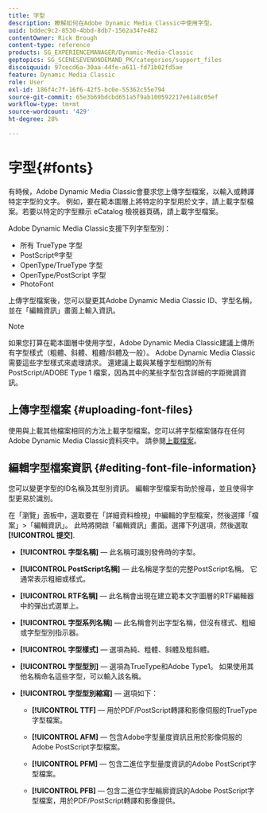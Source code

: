 ```yaml
---
title: 字型
description: 瞭解如何在Adobe Dynamic Media Classic中使用字型。
uuid: bddec9c2-8530-4bbd-8db7-1562a347e482
contentOwner: Rick Brough
content-type: reference
products: SG_EXPERIENCEMANAGER/Dynamic-Media-Classic
geptopics: SG_SCENESEVENONDEMAND_PK/categories/support_files
discoiquuid: 97cecd6a-30aa-44fe-a611-fd71b02fd5ae
feature: Dynamic Media Classic
role: User
exl-id: 186f4c7f-16f6-42f5-bc0e-55362c55e794
source-git-commit: 65e3b69bdcbd651a5f9ab100592217e61a8c05ef
workflow-type: tm+mt
source-wordcount: '429'
ht-degree: 28%

---
```


# 字型{#fonts}

有時候，Adobe Dynamic Media Classic會要求您上傳字型檔案，以輸入或轉譯特定字型的文字。 例如，要在範本圖層上將特定的字型用於文字，請上載字型檔案。若要以特定的字型顯示 eCatalog 檢視器頁碼，請上載字型檔案。

Adobe Dynamic Media Classic支援下列字型型別：

* 所有 TrueType 字型
* PostScript®字型
* OpenType/TrueType 字型
* OpenType/PostScript 字型
* PhotoFont

上傳字型檔案後，您可以變更其Adobe Dynamic Media Classic ID、字型名稱，並在「編輯資訊」畫面上輸入資訊。

>[!NOTE]
>
>如果您打算在範本圖層中使用字型，Adobe Dynamic Media Classic建議上傳所有字型樣式（粗體、斜體、粗體/斜體及一般）。 Adobe Dynamic Media Classic需要這些字型樣式來處理請求。 還建議上載與某種字型相關的所有 PostScript/ADOBE Type 1 檔案，因為其中的某些字型包含詳細的字距微調資訊。

## 上傳字型檔案 {#uploading-font-files}

使用與上載其他檔案相同的方法上載字型檔案。您可以將字型檔案儲存在任何Adobe Dynamic Media Classic資料夾中。 請參閱[上載檔案](uploading-files.md#uploading_your_files)。

## 編輯字型檔案資訊 {#editing-font-file-information}

您可以變更字型的ID名稱及其型別資訊。 編輯字型檔案有助於搜尋，並且使得字型更易於識別。

在「瀏覽」面板中，選取要在「詳細資料檢視」中編輯的字型檔案，然後選擇「檔案」>「編輯資訊」。 此時將開啟「編輯資訊」畫面。選擇下列選項，然後選取 **[!UICONTROL 提交]**.

* **[!UICONTROL 字型名稱]**  — 此名稱可識別發佈時的字型。

* **[!UICONTROL PostScript名稱]**  — 此名稱是字型的完整PostScript名稱。 它通常表示粗細或樣式。

* **[!UICONTROL RTF名稱]**  — 此名稱會出現在建立範本文字圖層的RTF編輯器中的彈出式選單上。

* **[!UICONTROL 字型系列名稱]**  — 此名稱會列出字型名稱，但沒有樣式、粗細或字型型別指示器。

* **[!UICONTROL 字型樣式]**  — 選項為純、粗體、斜體及粗斜體。

* **[!UICONTROL 字型型別]**  — 選項為TrueType和Adobe Type1。 如果使用其他名稱命名這些字型，可以輸入該名稱。

* **[!UICONTROL 字型型別縮寫]**  — 選項如下：

   * **[!UICONTROL TTF]**  — 用於PDF/PostScript轉譯和影像伺服的TrueType字型檔案。

   * **[!UICONTROL AFM]**  — 包含Adobe字型量度資訊且用於影像伺服的Adobe PostScript字型檔案。

   * **[!UICONTROL PFM]**  — 包含二進位字型量度資訊的Adobe PostScript字型檔案。

   * **[!UICONTROL PFB]**  — 包含二進位字型輪廓資訊的Adobe PostScript字型檔案，用於PDF/PostScript轉譯和影像提供。
